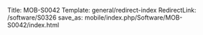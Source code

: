 Title: MOB-S0042
Template: general/redirect-index
RedirectLink: /software/S0326
save_as: mobile/index.php/Software/MOB-S0042/index.html